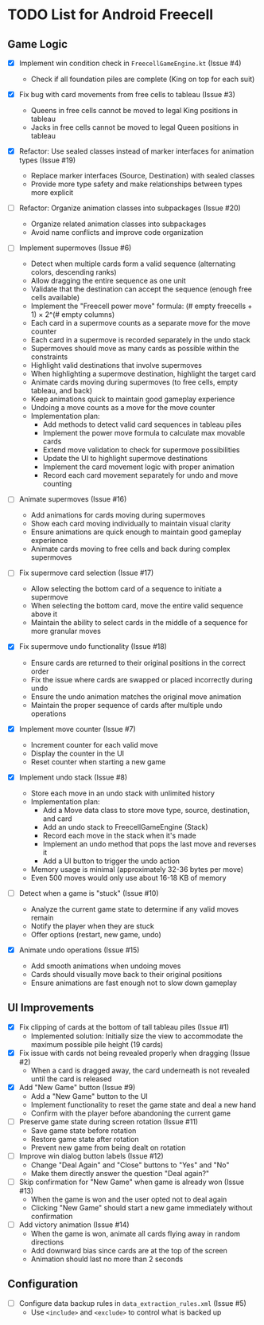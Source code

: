 # TODO List for Android Freecell

## Game Logic
- [x] Implement win condition check in `FreecellGameEngine.kt` (Issue #4)
  - Check if all foundation piles are complete (King on top for each suit)
- [x] Fix bug with card movements from free cells to tableau (Issue #3)
  - Queens in free cells cannot be moved to legal King positions in tableau
  - Jacks in free cells cannot be moved to legal Queen positions in tableau
- [x] Refactor: Use sealed classes instead of marker interfaces for animation types (Issue #19)
  - Replace marker interfaces (Source, Destination) with sealed classes
  - Provide more type safety and make relationships between types more explicit
- [ ] Refactor: Organize animation classes into subpackages (Issue #20)
  - Organize related animation classes into subpackages
  - Avoid name conflicts and improve code organization
- [ ] Implement supermoves (Issue #6)
  - Detect when multiple cards form a valid sequence (alternating colors, descending ranks)
  - Allow dragging the entire sequence as one unit
  - Validate that the destination can accept the sequence (enough free cells available)
  - Implement the "Freecell power move" formula: (# empty freecells + 1) × 2^(# empty columns)
  - Each card in a supermove counts as a separate move for the move counter
  - Each card in a supermove is recorded separately in the undo stack
  - Supermoves should move as many cards as possible within the constraints
  - Highlight valid destinations that involve supermoves
  - When highlighting a supermove destination, highlight the target card
  - Animate cards moving during supermoves (to free cells, empty tableau, and back)
  - Keep animations quick to maintain good gameplay experience
  - Undoing a move counts as a move for the move counter
  - Implementation plan:
    - Add methods to detect valid card sequences in tableau piles
    - Implement the power move formula to calculate max movable cards
    - Extend move validation to check for supermove possibilities
    - Update the UI to highlight supermove destinations
    - Implement the card movement logic with proper animation
    - Record each card movement separately for undo and move counting

- [ ] Animate supermoves (Issue #16)
  - Add animations for cards moving during supermoves
  - Show each card moving individually to maintain visual clarity
  - Ensure animations are quick enough to maintain good gameplay experience
  - Animate cards moving to free cells and back during complex supermoves

- [ ] Fix supermove card selection (Issue #17)
  - Allow selecting the bottom card of a sequence to initiate a supermove
  - When selecting the bottom card, move the entire valid sequence above it
  - Maintain the ability to select cards in the middle of a sequence for more granular moves

- [x] Fix supermove undo functionality (Issue #18)
  - Ensure cards are returned to their original positions in the correct order
  - Fix the issue where cards are swapped or placed incorrectly during undo
  - Ensure the undo animation matches the original move animation
  - Maintain the proper sequence of cards after multiple undo operations
- [x] Implement move counter (Issue #7)
  - Increment counter for each valid move
  - Display the counter in the UI
  - Reset counter when starting a new game
- [x] Implement undo stack (Issue #8)
  - Store each move in an undo stack with unlimited history
  - Implementation plan:
    - Add a Move data class to store move type, source, destination, and card
    - Add an undo stack to FreecellGameEngine (Stack<Move>)
    - Record each move in the stack when it's made
    - Implement an undo method that pops the last move and reverses it
    - Add a UI button to trigger the undo action
  - Memory usage is minimal (approximately 32-36 bytes per move)
  - Even 500 moves would only use about 16-18 KB of memory
- [ ] Detect when a game is "stuck" (Issue #10)
  - Analyze the current game state to determine if any valid moves remain
  - Notify the player when they are stuck
  - Offer options (restart, new game, undo)
- [x] Animate undo operations (Issue #15)
  - Add smooth animations when undoing moves
  - Cards should visually move back to their original positions
  - Ensure animations are fast enough not to slow down gameplay

## UI Improvements
- [x] Fix clipping of cards at the bottom of tall tableau piles (Issue #1)
  - Implemented solution: Initially size the view to accommodate the maximum possible pile height (19 cards)
- [x] Fix issue with cards not being revealed properly when dragging (Issue #2)
  - When a card is dragged away, the card underneath is not revealed until the card is released
- [x] Add "New Game" button (Issue #9)
  - Add a "New Game" button to the UI
  - Implement functionality to reset the game state and deal a new hand
  - Confirm with the player before abandoning the current game
- [ ] Preserve game state during screen rotation (Issue #11)
  - Save game state before rotation
  - Restore game state after rotation
  - Prevent new game from being dealt on rotation
- [ ] Improve win dialog button labels (Issue #12)
  - Change "Deal Again" and "Close" buttons to "Yes" and "No" 
  - Make them directly answer the question "Deal again?"
- [ ] Skip confirmation for "New Game" when game is already won (Issue #13)
  - When the game is won and the user opted not to deal again
  - Clicking "New Game" should start a new game immediately without confirmation
- [ ] Add victory animation (Issue #14)
  - When the game is won, animate all cards flying away in random directions
  - Add downward bias since cards are at the top of the screen
  - Animation should last no more than 2 seconds

## Configuration
- [ ] Configure data backup rules in `data_extraction_rules.xml` (Issue #5)
  - Use `<include>` and `<exclude>` to control what is backed up
